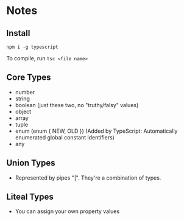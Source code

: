 # Notes

## Install

```
npm i -g typescript
```
To compile, run `tsc <file name>`

## Core Types

- number
- string
- boolean (just these two, no "truthy/falsy" values)
- object
- array
- tuple
- enum (enum { NEW, OLD }) (Added by TypeScript: Automatically enumerated global constant identifiers)
- any

## Union Types

- Represented by pipes "|". They're a combination of types.

## Liteal Types

- You can assign your own property values